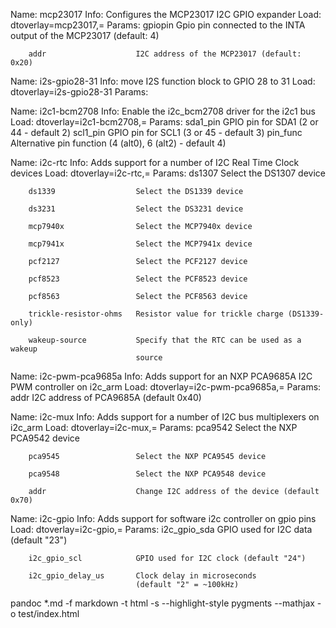 Name:   mcp23017
Info:   Configures the MCP23017 I2C GPIO expander
Load:   dtoverlay=mcp23017,<param>=<val>
Params: gpiopin                 Gpio pin connected to the INTA output of the
                                MCP23017 (default: 4)

        addr                    I2C address of the MCP23017 (default: 0x20)




Name:   i2s-gpio28-31
Info:   move I2S function block to GPIO 28 to 31
Load:   dtoverlay=i2s-gpio28-31
Params: <None>


Name:   i2c1-bcm2708
Info:   Enable the i2c_bcm2708 driver for the i2c1 bus
Load:   dtoverlay=i2c1-bcm2708,<param>=<val>
Params: sda1_pin                GPIO pin for SDA1 (2 or 44 - default 2)
        scl1_pin                GPIO pin for SCL1 (3 or 45 - default 3)
        pin_func                Alternative pin function (4 (alt0), 6 (alt2) -
                                default 4)


Name:   i2c-rtc
Info:   Adds support for a number of I2C Real Time Clock devices
Load:   dtoverlay=i2c-rtc,<param>=<val>
Params: ds1307                  Select the DS1307 device

        ds1339                  Select the DS1339 device

        ds3231                  Select the DS3231 device

        mcp7940x                Select the MCP7940x device

        mcp7941x                Select the MCP7941x device

        pcf2127                 Select the PCF2127 device

        pcf8523                 Select the PCF8523 device

        pcf8563                 Select the PCF8563 device

        trickle-resistor-ohms   Resistor value for trickle charge (DS1339-only)

        wakeup-source           Specify that the RTC can be used as a wakeup
                                source


Name:   i2c-pwm-pca9685a
Info:   Adds support for an NXP PCA9685A I2C PWM controller on i2c_arm
Load:   dtoverlay=i2c-pwm-pca9685a,<param>=<val>
Params: addr                    I2C address of PCA9685A (default 0x40)




Name:   i2c-mux
Info:   Adds support for a number of I2C bus multiplexers on i2c_arm
Load:   dtoverlay=i2c-mux,<param>=<val>
Params: pca9542                 Select the NXP PCA9542 device

        pca9545                 Select the NXP PCA9545 device

        pca9548                 Select the NXP PCA9548 device

        addr                    Change I2C address of the device (default 0x70)



Name:   i2c-gpio
Info:   Adds support for software i2c controller on gpio pins
Load:   dtoverlay=i2c-gpio,<param>=<val>
Params: i2c_gpio_sda            GPIO used for I2C data (default "23")

        i2c_gpio_scl            GPIO used for I2C clock (default "24")

        i2c_gpio_delay_us       Clock delay in microseconds
                                (default "2" = ~100kHz)

pandoc *.md -f markdown -t html -s --highlight-style pygments --mathjax -o test/index.html
